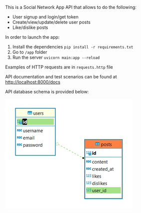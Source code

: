 This is a Social Network App API that allows to do the following:

- User signup and login/get token
- Create/view/update/delete user posts
- Like/dislike posts

In order to launch the app:

1. Install the dependencies `pip install -r requirements.txt` 
2. Go to `/app` folder
3. Run the server `uvicorn main:app --reload`

Examples of HTTP requests are in `requests.http` file

API documentation and test scenarios can be found at [http://localhost:8000/docs]()

API database schema is provided below:

![](db_schema.jpg)